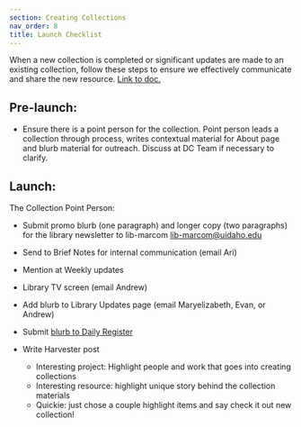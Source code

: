 ```yaml
---
section: Creating Collections
nav_order: 8
title: Launch Checklist
---
```


When a new collection is completed or significant updates are made to an existing collection, follow these steps to ensure we effectively communicate and share the new resource. [Link to doc.](https://vandalsuidaho.sharepoint.com/:w:/r/sites/Storage-Library/Documents/shared/Teams/Digital%20Collections%20Team/resources/digital_collection_launch_checklist.docx?d=w27bd9d877fe048659d48e1b1f9d42a1d&csf=1&web=1&e=SYLObQ)

## Pre-launch: 

- Ensure there is a point person for the collection. Point person leads a collection through process, writes contextual material for About page and blurb material for outreach. Discuss at DC Team if necessary to clarify. 

## Launch:  

The Collection Point Person:

- Submit promo blurb (one paragraph) and longer copy (two paragraphs) for the library newsletter to lib-marcom lib-marcom@uidaho.edu 

- Send to Brief Notes for internal communication (email Ari) 

- Mention at Weekly updates 

- Library TV screen (email Andrew) 

- Add blurb to Library Updates page (email Maryelizabeth, Evan, or Andrew) 

- Submit [blurb to Daily Register](https://www.uidaho.edu/news/login/submit) 

- Write Harvester post 
    - Interesting project: Highlight people and work that goes into creating collections 
    - Interesting resource: highlight unique story behind the collection materials 
    - Quickie: just chose a couple highlight items and say check it out new collection! 

